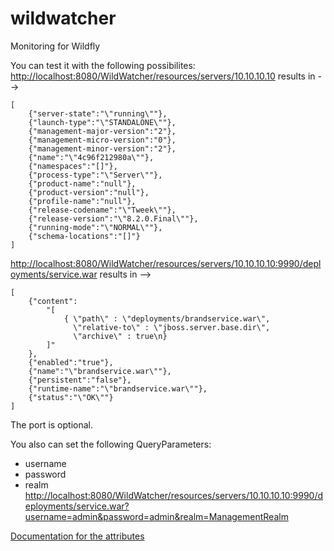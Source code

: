 # wildwatcher
Monitoring for Wildfly

You can test it with the following possibilites:
[http://localhost:8080/WildWatcher/resources/servers/10.10.10.10](http://localhost:8080/WildWatcher/resources/servers/10.10.10.10)
results in -->
```
[
	{"server-state":"\"running\""},
	{"launch-type":"\"STANDALONE\""},
	{"management-major-version":"2"},
	{"management-micro-version":"0"},
	{"management-minor-version":"2"},
	{"name":"\"4c96f212980a\""},
	{"namespaces":"[]"},
	{"process-type":"\"Server\""},
	{"product-name":"null"},
	{"product-version":"null"},
	{"profile-name":"null"},
	{"release-codename":"\"Tweek\""},
	{"release-version":"\"8.2.0.Final\""},
	{"running-mode":"\"NORMAL\""},
	{"schema-locations":"[]"}
]
```

[http://localhost:8080/WildWatcher/resources/servers/10.10.10.10:9990/deployments/service.war](http://localhost:8080/WildWatcher/resources/servers/10.10.10.10:9990/deployments/service.war)
results in -->
```
[
	{"content":
		"[
			{ \"path\" : \"deployments/brandservice.war\",
			  \"relative-to\" : \"jboss.server.base.dir\",
			  \"archive\" : true\n}
		]" 
	},
	{"enabled":"true"},
	{"name":"\"brandservice.war\""},
	{"persistent":"false"},
	{"runtime-name":"\"brandservice.war\""},
	{"status":"\"OK\""}
]
```

The port is optional.

You also can set the following QueryParameters:
- username
- password
- realm
[http://localhost:8080/WildWatcher/resources/servers/10.10.10.10:9990/deployments/service.war?username=admin&password=admin&realm=ManagementRealm](http://localhost:8080/WildWatcher/resources/servers/10.10.10.10:9990/deployments/service.war?username=admin&password=admin&realm=ManagementRealm)

[Documentation for the attributes](http://wildscribe.github.io/Wildfly/8.0.0.Final)


